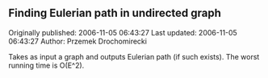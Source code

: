 ## Finding Eulerian path in undirected graph 
Originally published: 2006-11-05 06:43:27 
Last updated: 2006-11-05 06:43:27 
Author: Przemek Drochomirecki 
 
Takes as input a graph and outputs Eulerian path (if such exists). The worst running time is O(E^2).